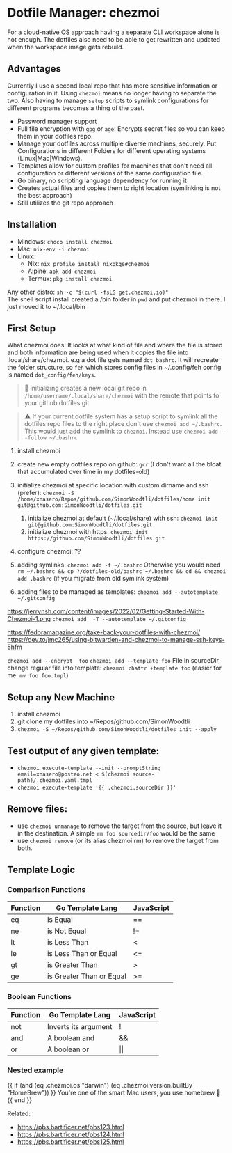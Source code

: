 # Dotfile Manager: chezmoi

For a cloud-native OS approach having a separate CLI workspace alone is not enough. The dotfiles also need to be able to get rewritten and updated when the workspace image gets rebuild.

## Advantages

Currently I use a second local repo that has more sensitive information or configuration in it. Using `chezmoi` means no longer having to separate the two. Also having to manage `setup` scripts to symlink configurations for different programs becomes a thing of the past.

* Password manager support
* Full file encryption with `gpg` or `age`: Encrypts secret files so you can keep them in your dotfiles repo. 
* Manage your dotfiles across multiple diverse machines, securely. Put Configurations in different Folders for different operating systems (Linux|Mac|Windows).
* Templates allow for custom profiles for machines that don't need all configuration or different versions of the same configuration file.
* Go binary, no scripting language dependency for running it
* Creates actual files and copies them to right location (symlinking is not the best approach)
* Still utilizes the git repo approach

## Installation

* Mindows: `choco install chezmoi`
* Mac: `nix-env -i chezmoi`
* Linux: 
    * Nix: `nix profile install nixpkgs#chezmoi` 
    * Alpine: `apk add chezmoi`
    * Termux: `pkg install chezmoi`

Any other distro: `sh -c "$(curl -fsLS get.chezmoi.io)"`   
The shell script install created a /bin folder in `pwd` and put chezmoi in there. I just moved it to ~/.local/bin

## First Setup

What chezmoi does: It looks at what kind of file and where the file is stored and both information are being used when it copies the file into .local/share/chezmoi. e.g a dot file gets named `dot_bashrc`. It will recreate the folder structure, so `feh` which stores config files in ~/.config/feh config is named `dot_config/feh/keys`.

> 🧐 initializing creates a new local git repo in `/home/username/.local/share/chezmoi` with the remote that points to your github dotfiles.git

> ⚠️ If your current dotfile system has a setup script to symlink all the dotfiles repo files to the right place don't use `chezmoi add ~/.bashrc`. This would just add the symlink to `chezmoi`. Instead use `chezmoi add --follow ~/.bashrc`


1. install chezmoi
1. create new empty dotfiles repo on github: `gcr` (I don't want all the bloat
   that accumulated over time in my dotfiles-old)
1. initialize chezmoi at specific location with custom dirname and ssh (prefer): `chezmoi -S
   /home/xnasero/Repos/github.com/SimonWoodtli/dotfiles/home init
   git@github.com:SimonWoodtli/dotfiles.git`
      1. initialize chezmoi at default (~/.local/share) with ssh: `chezmoi init git@github.com:SimonWoodtli/dotfiles.git`
      1. initialize chezmoi with https: `chezmoi init https://github.com/SimonWoodtli/dotfiles.git`

1. configure chezmoi: ??
1. adding symlinks: `chezmoi add -f ~/.bashrc`
   Otherwise you would need `rm ~/.bashrc && cp ?/dotfiles-old/bashrc ~/.bashrc
   && cd && chezmoi add .bashrc` (if you migrate from old symlink system)
1. adding files to be managed as templates: `chezmoi add --autotemplate ~/.gitconfig`

https://jerrynsh.com/content/images/2022/02/Getting-Started-With-Chezmoi-1.png
`chezmoi add  -T --autotemplate ~/.gitconfig`

https://fedoramagazine.org/take-back-your-dotfiles-with-chezmoi/
https://dev.to/jmc265/using-bitwarden-and-chezmoi-to-manage-ssh-keys-5hfm

`chezmoi add --encrypt  foo`
`chezmoi add --template foo`
File in sourceDir, change regular file into template: `chezmoi chattr +template foo` (easier for me: `mv foo foo.tmpl`)


## Setup any New Machine

1. install chezmoi
1. git clone my dotfiles into ~/Repos/github.com/SimonWoodtli
1. `chezmoi -S ~/Repos/github.com/SimonWoodtli/dotfiles init --apply`

## Test output of any given template:

* `chezmoi execute-template --init --promptString email=xnasero@posteo.net < $(chezmoi source-path)/.chezmoi.yaml.tmpl`
* `chezmoi execute-template '{{ .chezmoi.sourceDir }}'`

## Remove files:

* use `chezmoi unmanage` to remove the target from the source, but leave it in the destination. A simple `rm foo sourcedir/foo` would be the same
* use `chezmoi remove` (or its alias chezmoi rm) to remove the target from both.

## Template Logic

### Comparison Functions

| Function | Go Template Lang       | JavaScript |
| -------- | ---------------------- | ---------- |
|eq        |is Equal                |==          |
|ne        |is Not Equal            |!=          |
|lt        |is Less Than            |<           |
|le	       |is Less Than or Equal   |<=          |
|gt        |is Greater Than         |>           |
|ge        |is Greater Than or Equal|>=          |

### Boolean Functions

| Function | Go Template Lang       | JavaScript |
| -------- | ---------------------- | ---------- |
|not       |Inverts its argument    |!           |
|and       |A boolean and           |&&          |
|or        |A boolean or            |\|\|        |

### Nested example

{{ if (and (eq .chezmoi.os "darwin") (eq .chezmoi.version.builtBy "HomeBrew")) }}
You're one of the smart Mac users, you use homebrew 🙂
{{ end }}

Related:

* <https://pbs.bartificer.net/pbs123.html>
* <https://pbs.bartificer.net/pbs124.html>
* <https://pbs.bartificer.net/pbs125.html>
